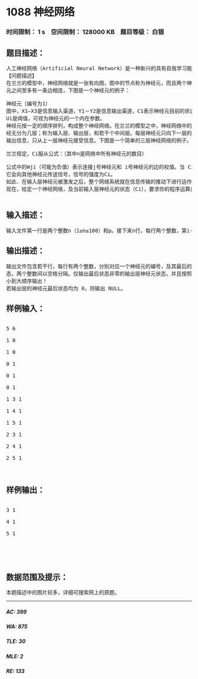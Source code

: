 # 1088 神经网络   
### 时间限制： 1 s&nbsp;&nbsp;&nbsp;&nbsp;空间限制： 128000 KB&nbsp;&nbsp;&nbsp;&nbsp;题目等级： 白银  
## 题目描述：  

<pre>
人工神经网络（Artificial Neural Network）是一种新兴的具有自我学习能力的计算系统，在模式识别、函数逼近及贷款风险评估等诸多领域有广泛的应用。对神经网络的研究一直是当今的热门方向，兰兰同学在自学了一本神经网络的入门书籍后，提出了一个简化模型，他希望你能帮助他用程序检验这个神经网络模型的实用性。
【问题描述】
在兰兰的模型中，神经网络就是一张有向图，图中的节点称为神经元，而且两个神经
元之间至多有一条边相连，下图是一个神经元的例子：
 
神经元〔编号为1）
图中，X1—X3是信息输入渠道，Y1－Y2是信息输出渠道，C1表示神经元目前的状态，
Ui是阈值，可视为神经元的一个内在参数。
神经元按一定的顺序排列，构成整个神经网络。在兰兰的模型之中，神经网络中的神
经无分为几层；称为输入层、输出层，和若干个中间层。每层神经元只向下一层的神经元
输出信息，只从上一层神经元接受信息。下图是一个简单的三层神经网络的例子。
 
兰兰规定，Ci服从公式：（其中n是网络中所有神经元的数目）

公式中的Wji（可能为负值）表示连接j号神经元和 i号神经元的边的权值。当 Ci大于0时，该神经元处于兴奋状态，否则就处于平静状态。当神经元处于兴奋状态时，下一秒
它会向其他神经元传送信号，信号的强度为Ci。
如此．在输入层神经元被激发之后，整个网络系统就在信息传输的推动下进行运作。
现在，给定一个神经网络，及当前输入层神经元的状态（Ci），要求你的程序运算出最后网络输出层的状态。

</pre>
  
  
## 输入描述：  

<pre>
输入文件第一行是两个整数n（1≤n≤100）和p。接下来n行，每行两个整数，第i＋1行是神经元i最初状态和其阈值（Ui），非输入层的神经元开始时状态必然为0。再下面P行，每行由两个整数i，j及一个整数Wij，表示连接神经元i、j的边权值为Wij。
</pre>
  
  
## 输出描述：  

<pre>
输出文件包含若干行，每行有两个整数，分别对应一个神经元的编号，及其最后的状
态，两个整数间以空格分隔。仅输出最后状态非零的输出层神经元状态，并且按照编号由
小到大顺序输出！
若输出层的神经元最后状态均为 0，则输出 NULL。
</pre>
  
  
## 样例输入：  

<pre>
 
5 6
 
1 0
 
1 0
 
0 1
 
0 1
 
0 1
 
1 3 1
 
1 4 1
 
1 5 1
 
2 3 1
 
2 4 1
 
2 5 1
  

</pre>
  
  
## 样例输出：  

<pre>
 
3 1
 
4 1
 
5 1
 
 
  

</pre>
  
  
## 数据范围及提示：  

<pre>
本题描述中的图片较多，详细可搜索网上的原题。
</pre>
  
  
***  

##### AC: 399  
##### WA: 875  
##### TLE: 30  
##### MLE: 2  
##### RE: 133  
